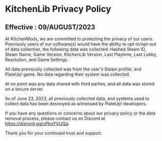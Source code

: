 # KitchenLib Privacy Policy

## Effective : 09/AUGUST/2023

At KitchenMods, we are committed to protecting the privacy of our users. Previously users of our software(s) would have the ability to opt-in/opt-out of data collection, the following data was collected: Hashed Steam ID, Steam Name, Game Version, KitchenLib Version, Last Playtime, Last Lobby, Resolution, and Game Settings.

All data previously collected was from the user's Steam profile, and PlateUp! game. No data regarding their system was collected.

At no point was any data shared with third parties, and all data was stored on a secure server.

As of June 23, 2023, all previously collected data, and systems used to collect data has been destroyed as witnessed by PlateUp! developers.

If you have any questions or concerns about our privacy policy or the data removal process, please contact us on Discord at https://discord.gg/uPbuYVjJQq.

Thank you for your continued trust and support.